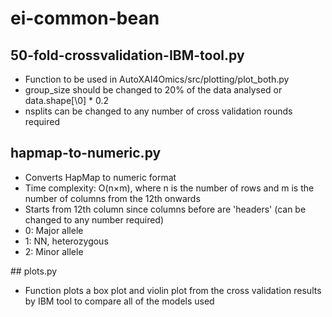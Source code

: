 # ei-common-bean

## 50-fold-crossvalidation-IBM-tool.py
- Function to be used in AutoXAI4Omics/src/plotting/plot_both.py
- group_size should be changed to 20% of the data analysed or data.shape[\0\] * 0.2
- nsplits can be changed to any number of cross validation rounds required

## hapmap-to-numeric.py
- Converts HapMap to numeric format
- Time complexity: O(n×m), where n is the number of rows and m is the number of columns from the 12th onwards
- Starts from 12th column since columns before are 'headers' (can be changed to any number required)
- 0: Major allele
- 1: NN, heterozygous
- 2: Minor allele

## plots.py
- Function plots a box plot and violin plot from the cross validation results by IBM tool to compare all of the models used
